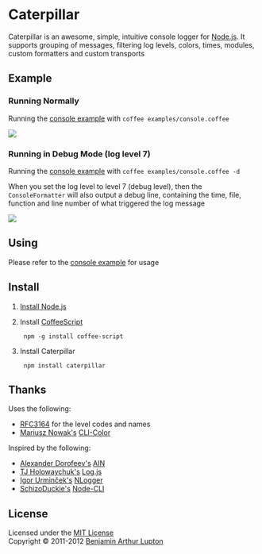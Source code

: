 # Caterpillar

Caterpillar is an awesome, simple, intuitive console logger for [Node.js](http://nodejs.org/). It supports grouping of messages, filtering log levels, colors, times, modules, custom formatters and custom transports


## Example

### Running Normally

Running the [console example](https://github.com/balupton/caterpillar.npm/blob/master/examples/console.coffee#files) with `coffee examples/console.coffee`

<img src="https://github.com/balupton/caterpillar.npm/raw/master/media/caterpillar-normal.png"/>


### Running in Debug Mode (log level 7)

Running the [console example](https://github.com/balupton/caterpillar.npm/blob/master/examples/console.coffee#files) with `coffee examples/console.coffee -d`

When you set the log level to level 7 (debug level), then the `ConsoleFormatter` will also output a debug line, containing the time, file, function and line number of what triggered the log message

<img src="https://github.com/balupton/caterpillar.npm/raw/master/media/caterpillar-debug.png"/>


## Using

Please refer to the [console example](https://github.com/balupton/caterpillar.npm/blob/master/examples/console.coffee#files) for usage


## Install

1. [Install Node.js](https://github.com/balupton/node/wiki/Installing-Node.js)

1. Install [CoffeeScript](http://jashkenas.github.com/coffee-script/)
		
		npm -g install coffee-script

1. Install Caterpillar

		npm install caterpillar


## Thanks

Uses the following:

- [RFC3164](http://www.faqs.org/rfcs/rfc3164.html) for the level codes and names
- [Mariusz Nowak's](https://github.com/medikoo) [CLI-Color](https://github.com/medikoo/cli-color)

Inspired by the following:

- [Alexander Dorofeev's](https://github.com/akaspin) [AIN](https://github.com/akaspin/ain)
- [TJ Holowaychuk's](https://github.com/visionmedia) [Log.js](https://github.com/visionmedia/log.js)
- [Igor Urminček's](https://github.com/igo) [NLogger](https://github.com/igo/nlogger)
- [SchizoDuckie's](https://github.com/SchizoDuckie) [Node-CLI](https://github.com/SchizoDuckie/Node-CLI/)


## License

Licensed under the [MIT License](http://creativecommons.org/licenses/MIT/)
<br/>Copyright &copy; 2011-2012 [Benjamin Arthur Lupton](http://balupton.com)
